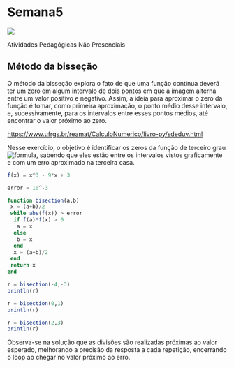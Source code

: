 # Semana5
![](https://github.com/ifes-guarapari-cnum-enel-2020/Semana5/workflows/Julia%20CI/badge.svg)

Atividades Pedagógicas Não Presenciais

## Método da bisseção
O método da bisseção explora o fato de que uma função contínua deverá ter um zero em algum intervalo de dois pontos em que a imagem alterna entre um valor positivo e negativo. Assim, a ideia para aproximar o zero da função é tomar, como primeira aproximação, o ponto médio desse intervalo, e, sucessivamente, para os intervalos entre esses pontos médios, até encontrar o valor próximo ao zero.

https://www.ufrgs.br/reamat/CalculoNumerico/livro-py/sdeduv.html

Nesse exercício, o objetivo é identificar os zeros da função de terceiro grau ![formula](https://render.githubusercontent.com/render/math?math=f(x)=x^3-9*x+3), sabendo que eles estão entre os intervalos vistos graficamente e com um erro aproximado na terceira casa.
```julia
f(x) = x^3 - 9*x + 3

error = 10^-3

function bisection(a,b)
 x = (a+b)/2
 while abs(f(x)) > error
  if f(a)*f(x) > 0
   a = x
  else
   b = x
  end
  x = (a+b)/2
 end
 return x
end

r = bisection(-4,-3)
println(r)

r = bisection(0,1)
println(r)

r = bisection(2,3)
println(r)
```

Observa-se na solução que as divisões são realizadas próximas ao valor esperado, melhorando a precisão da resposta a cada repetição, encerrando o loop ao chegar no valor próximo ao erro.
